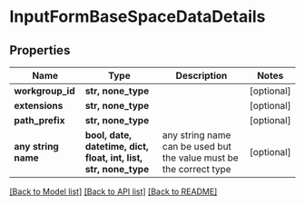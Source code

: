 # InputFormBaseSpaceDataDetails


## Properties
Name | Type | Description | Notes
------------ | ------------- | ------------- | -------------
**workgroup_id** | **str, none_type** |  | [optional] 
**extensions** | **str, none_type** |  | [optional] 
**path_prefix** | **str, none_type** |  | [optional] 
**any string name** | **bool, date, datetime, dict, float, int, list, str, none_type** | any string name can be used but the value must be the correct type | [optional]

[[Back to Model list]](../README.md#documentation-for-models) [[Back to API list]](../README.md#documentation-for-api-endpoints) [[Back to README]](../README.md)


